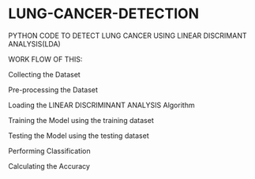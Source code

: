 # LUNG-CANCER-DETECTION

PYTHON CODE TO DETECT LUNG CANCER USING LINEAR DISCRIMANT ANALYSIS(LDA)

WORK FLOW OF THIS:

Collecting the Dataset

Pre-processing the Dataset

Loading the LINEAR DISCRIMINANT ANALYSIS Algorithm

Training the Model using the training dataset

Testing the Model using the testing dataset

Performing Classification

Calculating the Accuracy
